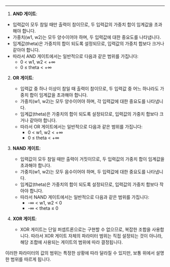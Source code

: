 
---
1.  **AND 게이트**:
   - 입력값이 모두 참일 때만 출력이 참이므로, 두 입력값의 가중치 합이 임계값을 초과해야 합니다.
   - 가중치(w1, w2)는 모두 양수이어야 하며, 두 입력값에 대한 중요도를 나타냅니다.
   - 임계값(theta)은 가중치의 합이 되도록 설정되므로, 입력값의 가중치 합보다 크거나 같아야 합니다.
   - 따라서 AND 게이트에서는 일반적으로 다음과 같은 범위를 가집니다:
     - 0 < w1, w2 < +∞
     - 0 ≤ theta < +∞

2. **OR 게이트**:
   - 입력값 중 하나 이상이 참일 때 출력이 참이므로, 두 입력값 중 어느 하나라도 가중치 합이 임계값을 초과해야 합니다.
   - 가중치(w1, w2)는 모두 양수이어야 하며, 각 입력값에 대한 중요도를 나타냅니다.
   - 임계값(theta)은 가중치의 합이 되도록 설정되므로, 입력값의 가중치 합보다 크거나 같아야 합니다.
   - 따라서 OR 게이트에서는 일반적으로 다음과 같은 범위를 가집니다:
     - 0 < w1, w2 < +∞
     - 0 ≤ theta < +∞

3. **NAND 게이트**:
   - 입력값이 모두 참일 때만 출력이 거짓이므로, 두 입력값의 가중치 합이 임계값을 초과해야 합니다.
   - 가중치(w1, w2)는 모두 음수이어야 하며, 두 입력값에 대한 중요도를 나타냅니다.
   - 임계값(theta)은 가중치의 합이 되도록 설정되므로, 입력값의 가중치 합보다 작아야 합니다.
   - 따라서 NAND 게이트에서는 일반적으로 다음과 같은 범위를 가집니다:
     - -∞ < w1, w2 < 0
     - -∞ < theta ≤ 0

4. **XOR 게이트**:
   - XOR 게이트는 단일 퍼셉트론으로는 구현할 수 없으므로, 복잡한 조합을 사용합니다. 따라서 XOR 게이트 자체의 파라미터 범위는 직접 설정되는 것이 아니라, 해당 조합에 사용되는 게이트의 범위에 따라 결정됩니다.

이러한 파라미터의 값의 범위는 특정한 상황에 따라 달라질 수 있지만, 보통 위에서 설명한 범위를 따르게 됩니다.